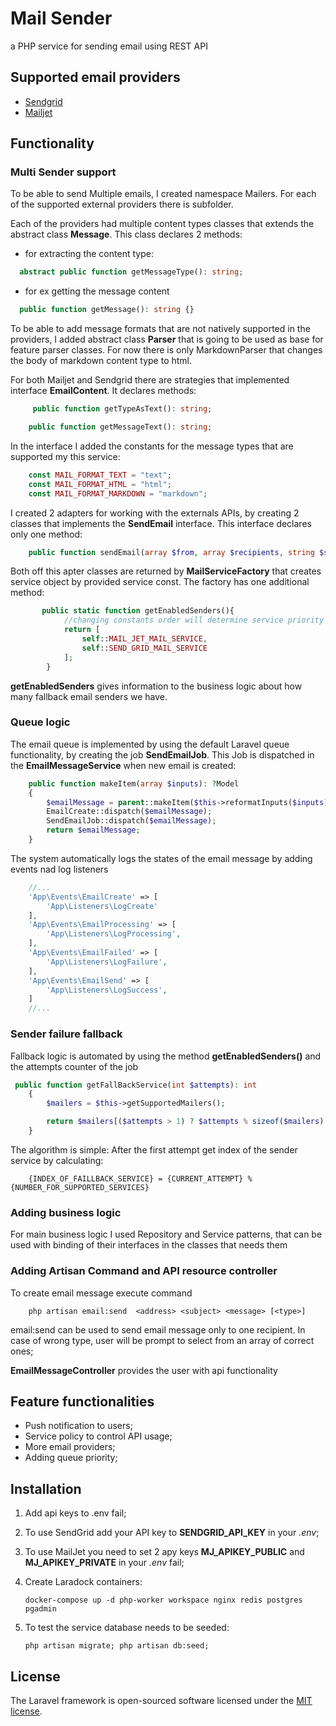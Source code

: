 # Mail Sender
a PHP service for sending email using REST API

## Supported email providers
- [Sendgrid](https://sendgrid.com/)
- [Mailjet](https://www.mailjet.com/)

## Functionality

### Multi Sender support

To be able to send Multiple emails, I created namespace Mailers. For each of the supported external providers there is subfolder.

Each of the providers had multiple content types classes that extends the abstract class **Message**. This class declares 2 methods:

-  for extracting the content type:
```php 
  abstract public function getMessageType(): string;
``` 
- for ex getting the message content
```php 
  public function getMessage(): string {}
``` 

To be able to add message formats that are not natively supported in the providers, I added abstract class **Parser** that is going to be used as base for feature parser classes. For now there is only MarkdownParser that changes the body of markdown content type to html.

For both Mailjet and Sendgrid there are strategies that implemented interface **EmailContent**. 
It declares methods:
```php
     public function getTypeAsText(): string;   
```
```php
    public function getMessageText(): string;
```
In the interface I added the constants for the message types that are supported my this service:

```php
    const MAIL_FORMAT_TEXT = "text";
    const MAIL_FORMAT_HTML = "html";
    const MAIL_FORMAT_MARKDOWN = "markdown";
```
 
I created 2 adapters for working with the externals APIs, by creating 2 classes that implements the **SendEmail** interface.
This interface declares only one method: 
```php
    public function sendEmail(array $from, array $recipients, string $subject, string $contentType, string $message): bool{};
```

Both off this apter classes are returned by **MailServiceFactory** that creates service object by provided service const.
The factory has one additional method:

```php
       public static function getEnabledSenders(){
            //changing constants order will determine service priority
            return [
                self::MAIL_JET_MAIL_SERVICE,
                self::SEND_GRID_MAIL_SERVICE
            ];
        }
````
**getEnabledSenders** gives information to the business logic about how many fallback email senders we have.

### Queue logic

The email queue is implemented by using the default Laravel queue functionality, by creating the job **SendEmailJob**.
This Job is dispatched in the **EmailMessageService** when new email is created:

```php
    public function makeItem(array $inputs): ?Model
    {
        $emailMessage = parent::makeItem($this->reformatInputs($inputs));
        EmailCreate::dispatch($emailMessage);
        SendEmailJob::dispatch($emailMessage);
        return $emailMessage;
    }
````
The system automatically logs the states of the email message by adding events nad log listeners
```php
    //...
    'App\Events\EmailCreate' => [
        'App\Listeners\LogCreate'
    ],
    'App\Events\EmailProcessing' => [
        'App\Listeners\LogProcessing',
    ],
    'App\Events\EmailFailed' => [
        'App\Listeners\LogFailure',
    ],
    'App\Events\EmailSend' => [
        'App\Listeners\LogSuccess',
    ]
    //...
```

### Sender failure fallback

Fallback logic is automated by using the method **getEnabledSenders()** and the attempts counter of the job

```php
 public function getFallBackService(int $attempts): int
    {
        $mailers = $this->getSupportedMailers();

        return $mailers[($attempts > 1) ? $attempts % sizeof($mailers) : 0];
    }
```

The algorithm is simple: After the first attempt get index of the sender service by calculating: 
````
    {INDEX_OF_FAILLBACK_SERVICE} = {CURRENT_ATTEMPT} % {NUMBER_FOR_SUPPORTED_SERVICES}
````


### Adding business logic

For main business logic I used Repository and Service patterns, that can be used with binding of their interfaces in the classes that needs them

### Adding Artisan Command and API resource controller

To create email message execute command

```shell script
    php artisan email:send  <address> <subject> <message> [<type>]
````
email:send can be used to send email message only to one recipient. In case of wrong type, user will be prompt to select from an array of correct ones;

**EmailMessageController** provides the user with api functionality

## Feature functionalities
- Push notification to users;
- Service policy to control API usage;
- More email providers;
- Adding queue priority;

## Installation

1. Add api keys to .env fail;
2. To use SendGrid add your API key to **SENDGRID_API_KEY** in your *.env*;
3. To use MailJet you need to set 2 apy keys **MJ_APIKEY_PUBLIC** and **MJ_APIKEY_PRIVATE** in your *.env* fail;
4. Create Laradock containers:

    ``
        docker-compose up -d php-worker workspace nginx redis postgres pgadmin
    ``
5. To test the service database needs to be seeded:

    ``
        php artisan migrate;
        php artisan db:seed;
    ``

## License

The Laravel framework is open-sourced software licensed under the [MIT license](https://opensource.org/licenses/MIT).
